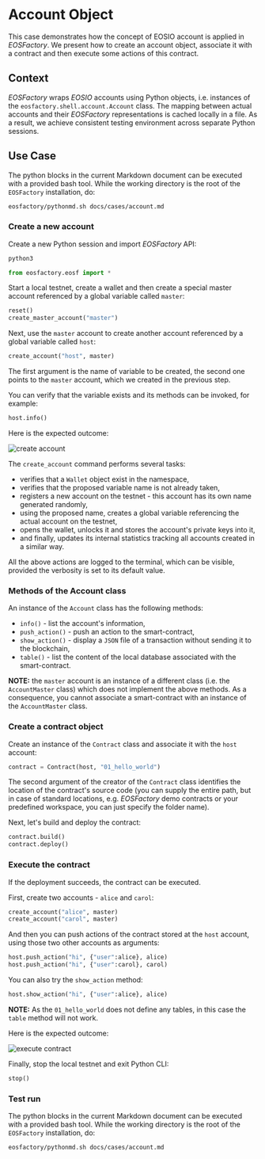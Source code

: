 # Account Object

This case demonstrates how the concept of EOSIO account is applied in *EOSFactory*.
We present how to create an account object, associate it with a contract and then execute some actions of this contract.

## Context

*EOSFactory* wraps *EOSIO* accounts using Python objects, i.e. instances of the `eosfactory.shell.account.Account` class. The mapping between actual accounts and their *EOSFactory* representations is cached locally in a file. As a result, we achieve consistent testing environment across separate Python sessions.

## Use Case

The python blocks in the current Markdown document can be executed with a provided bash tool. While the working directory is the root of the `EOSFactory` installation, do:

```bash
eosfactory/pythonmd.sh docs/cases/account.md
```

### Create a new account

Create a new Python session and import *EOSFactory* API:

```bash
python3
```

```python
from eosfactory.eosf import *
```

Start a local testnet, create a wallet and then create a special master account referenced by a global variable called `master`:

```python
reset()
create_master_account("master")
```

Next, use the `master` account to create another account referenced by a global variable called `host`:

```python
create_account("host", master)
```

The first argument is the name of variable to be created, the second one points to the `master` account, which we created in the previous step.

You can verify that the variable exists and its methods can be invoked, for example:

```python
host.info()
```

Here is the expected outcome:

![create account](../images/create_account.png)

The `create_account` command performs several tasks:

* verifies that a `Wallet` object exist in the namespace,
* verifies that the proposed variable name is not already taken,
* registers a new account on the testnet - this account has its own name generated randomly,
* using the proposed name, creates a global variable referencing the actual account on the testnet,
* opens the wallet, unlocks it and stores the account's private keys into it,
* and finally, updates its internal statistics tracking all accounts created in a similar way.

All the above actions are logged to the terminal, which can be visible, provided the verbosity is set to its default value.

### Methods of the Account class

An instance of the `Account` class has the following methods:

* `info()` - list the account's information,
* `push_action()` - push an action to the smart-contract,
* `show_action()` - display a `JSON` file of a transaction without sending it to the blockchain,
* `table()` - list the content of the local database associated with the smart-contract.

**NOTE:** the `master` account is an instance of a different class (i.e. the `AccountMaster` class) which does not implement the above methods. As a consequence, you cannot associate a smart-contract with an instance of the `AccountMaster` class.

### Create a contract object

Create an instance of the `Contract` class and associate it with the `host` account:

```python
contract = Contract(host, "01_hello_world")
```

The second argument of the creator of the `Contract` class identifies the location of the contract's source code (you can supply the entire path, but in case of standard locations, e.g. *EOSFactory* demo contracts or your predefined workspace, you can just specify the folder name).

Next, let's build and deploy the contract:

```python
contract.build()
contract.deploy()
```

### Execute the contract

If the deployment succeeds, the contract can be executed.

First, create two accounts - `alice` and `carol`:

```python
create_account("alice", master)
create_account("carol", master)
```

And then you can push actions of the contract stored at the `host` account, using those two other accounts as arguments:

```python
host.push_action("hi", {"user":alice}, alice)
host.push_action("hi", {"user":carol}, carol)
```

You can also try the `show_action` method:

```python
host.show_action("hi", {"user":alice}, alice)
```

**NOTE:** As the `01_hello_world` does not define any tables, in this case the `table` method will not work.

Here is the expected outcome:

![execute contract](../images/execute_contract.png)

Finally, stop the local testnet and exit Python CLI:

```python
stop()
```

### Test run

The python blocks in the current Markdown document can be executed with a provided bash tool. While the working directory is the root of the `EOSFactory` installation, do:

```bash
eosfactory/pythonmd.sh docs/cases/account.md
```